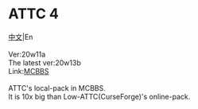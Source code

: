# ATTC 4
[中文](https://github.com/smjji/Fast-ATTC/blob/main/zh-cn.md)|En<br>
<br>
Ver:20w11a<br>
The latest ver:20w13b<br>
Link:[MCBBS](https://www.mcbbs.net/thread-1196264-1-1.html)<br>
<br>
ATTC's local-pack in MCBBS.<br>
It is 10x big than Low-ATTC(CurseForge)'s online-pack.<br>
